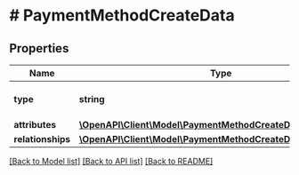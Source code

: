 # # PaymentMethodCreateData

## Properties

Name | Type | Description | Notes
------------ | ------------- | ------------- | -------------
**type** | **string** | The resource&#39;s type |
**attributes** | [**\OpenAPI\Client\Model\PaymentMethodCreateDataAttributes**](PaymentMethodCreateDataAttributes.md) |  |
**relationships** | [**\OpenAPI\Client\Model\PaymentMethodCreateDataRelationships**](PaymentMethodCreateDataRelationships.md) |  | [optional]

[[Back to Model list]](../../README.md#models) [[Back to API list]](../../README.md#endpoints) [[Back to README]](../../README.md)
